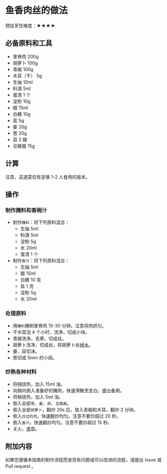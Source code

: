 # 鱼香肉丝的做法

预估烹饪难度：★★★★

## 必备原料和工具

- 里脊肉 200g
- 胡萝卜 100g
- 青椒 100g
- 木耳（干） 5g
- 生抽 10ml
- 料酒 5ml
- 蛋清 1 个
- 淀粉 10g
- 醋 15ml
- 白糖 10g
- 盐 5g
- 姜 20g
- 葱 20g
- 蒜 2 瓣
- 豆瓣酱 15g

## 计算

注意，这道菜仅有足够 1-2 人食用的版本。

## 操作

### 制作腌料和香碗汁

- 制作`腌料`：将下列原料混合：
  - 生抽 5ml
  - 料酒 5ml
  - 淀粉 5g
  - 水 20ml
  - 蛋清 1 个
- 制作`香汁`：将下列原料混合：
  - 生抽 5ml
  - 醋 15ml
  - 白糖 10 克
  - 盐 1 克
  - 淀粉 5g
  - 水 20ml

### 处理原料

- 用`腌料`腌制里脊肉 15-30 分钟。注意将肉抓匀。
- 干木耳泡 4 个小时，洗净，切成小块。
- 青椒洗净，去蒂，切成丝。
- 胡萝卜洗净，切成丝，将胡萝卜丝[焯水](../learn/学习焯水.md)。
- 姜、蒜切沫。
- 葱切成 5mm 的小段。

### 炒熟各种材料

- 将锅烧热，加入 15ml 油。
- 向锅内倒入准备好的腌肉，快速滑散至变白，盛出备用。
- 将锅烧热，加入 5ml 油。
- 倒入全部`葱`、`姜`、`蒜`、`豆瓣酱`。
- 倒入全部`胡萝卜`，翻炒 20s 后，放入青椒和木耳，翻炒 2 分钟。
- 倒入`炒过的肉`。快速翻炒均匀。注意不要炒超过 20 秒。
- 倒入`香汁`。快速翻炒均匀。注意不要炒超过 15 秒。
- 关火，盛盘。

## 附加内容

如果您遵循本指南的制作流程而发现有问题或可以改进的流程，请提出 Issue 或 Pull request 。
